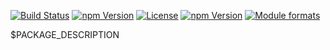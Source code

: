 [![Build Status](https://travis-ci.org/yeutech-lab/documentation.svg?branch=master)](https://travis-ci.org/yeutech-lab/documentation) [![npm Version](https://img.shields.io/npm/v/@yeutech-lab/documentation.svg?style=flat)](https://www.npmjs.com/package/@yeutech-lab/documentation) [![License](https://img.shields.io/npm/l/@yeutech-lab/documentation.svg?style=flat)](https://www.npmjs.com/package/@yeutech-lab/documentation) [![npm Version](https://img.shields.io/node/v/@yeutech-lab/documentation.svg?style=flat)](https://www.npmjs.com/package/@yeutech-lab/documentation) [![Module formats](https://img.shields.io/badge/module%20formats-umd%2C%20cjs%2C%20esm-green.svg?style=flat)](https://www.npmjs.com/package/@yeutech-lab/documentation)

$PACKAGE_DESCRIPTION

